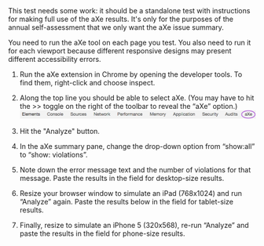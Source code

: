 <div class="ed">This test needs some work: it should be a standalone test with instructions for making full use of the aXe results. It's only for the purposes of the annual self-assessment that we only want the aXe issue summary.</div> 


You need to run the aXe tool on each page you test. You also need to run it for each viewport because different responsive designs may present different accessibility errors.

1. Run the aXe extension in Chrome by opening the developer tools. To find them, right-click and choose inspect.

2. Along the top line you should be able to select aXe. (You may have to hit the >> toggle on the right of the toolbar to reveal the “aXe” option.)
  ![Screenshot showing location of aXe extension in Chrome](img/aXe-button.jpg) 
3. Hit the "Analyze" button.
4. In the aXe summary pane, change the drop-down option from “show:all” to “show: violations”.
6. Note down the error message text and the number of violations for that message. Paste the results in the field for desktop-size results.
7. Resize your browser window to simulate an iPad (768x1024) and run “Analyze” again. Paste the results below in the field for tablet-size results.
8. Finally, resize to simulate an iPhone 5 (320x568), re-run “Analyze” and paste the results in the field for phone-size results.

